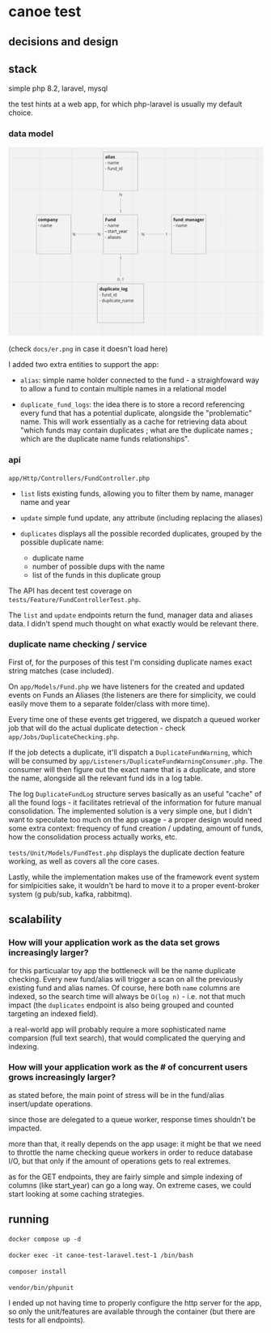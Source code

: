 

# canoe test

## decisions and design

## stack

simple php 8.2, laravel, mysql

the test hints at a web app, for which php-laravel is usually my default choice.  


### data model

![ER Diagram](docs/er.png)

(check `docs/er.png` in case it doesn't load here)

I added two extra entities to support the app:
    
 - `alias`: simple name holder connected to the fund - a straighfoward way to allow a fund to contain multiple names in a relational model

 - `duplicate_fund_logs`: the idea there is to store a record referencing every fund that has a potential duplicate, alongside the "problematic" name. This will work essentially as a cache for retrieving data about "which funds may contain duplicates ; what are the duplicate names ; which are the duplicate name funds relationships". 

### api

`app/Http/Controllers/FundController.php`

- `list` lists existing funds, allowing you to filter them by name, manager name and year

- `update` simple fund update, any attribute (including replacing the aliases)

- `duplicates` displays all the possible recorded duplicates, grouped by the possible duplicate name: 

    - duplicate name
    - number of possible dups with the name
    - list of the funds in this duplicate group

The API has decent test coverage on `tests/Feature/FundControllerTest.php`.


The `list` and `update` endpoints return the fund, manager data and aliases data. I didn't spend much thought on what exactly would be relevant there.


### duplicate name checking / service

First of, for the purposes of this test I'm considing duplicate names exact string matches (case included). 

On `app/Models/Fund.php` we have listeners for the created and updated events on Funds an Aliases (the listeners are there for simplicity, we could easily move them to a separate folder/class with more time). 

Every time one of these events get triggered, we dispatch a queued worker job that will do the actual duplicate detection - check `app/Jobs/DuplicateChecking.php`.

If the job detects a duplicate, it'll dispatch a `DuplicateFundWarning`, which will be consumed by `app/Listeners/DuplicateFundWarningConsumer.php`. The consumer will then figure out the exact name that is a duplicate, and store the name, alongside all the relevant fund ids in a log table.

The log `DuplicateFundLog` structure serves basically as an useful "cache" of all the found logs - it facilitates retrieval of the information for future manual consolidation. The implemented solution is a very simple one, but I didn't want to speculate too much on the app usage - a proper design would need some extra context: frequency of fund creation / updating, amount of funds, how the consolidation process actually works, etc.

`tests/Unit/Models/FundTest.php` displays the duplicate dection feature working, as well as covers all the core cases.

Lastly, while the implementation makes use of the framework event system for simlpicities sake, it wouldn't be hard to move it to a proper event-broker system (g pub/sub, kafka, rabbitmq).

## scalability


### How will your application work as the data set grows increasingly larger?

for this particualar toy app the bottleneck will be the name duplicate checking. Every new fund/alias will trigger a scan on all the previously existing fund and alias names. Of course, here both `name` columns are indexed, so the search time will always be `O(log n)` - i.e. not that much impact (the `duplicates` endpoint is also being grouped and counted targeting an indexed field).

a real-world app will probably require a more sophisticated name comparsion (full text search), that would complicated the querying and indexing. 

### How will your application work as the # of concurrent users grows increasingly larger?

as stated before, the main point of stress will be in the fund/alias insert/update operations.

since those are delegated to a queue worker, response times shouldn't be impacted. 

more than that, it really depends on the app usage: it might be that we need to throttle the name checking queue workers in order to reduce database I/O, but that only if the amount of operations 
gets to real extremes.

as for the GET endpoints, they are fairly simple and simple indexing of columns (like start_year) can go a long way. On extreme cases, we could start looking at some caching strategies. 



## running

```
docker compose up -d

docker exec -it canoe-test-laravel.test-1 /bin/bash

composer install

vendor/bin/phpunit

```

I ended up not having time to properly configure the http server for the app, so only the unit/features are available through the container (but there are tests for all endpoints).
